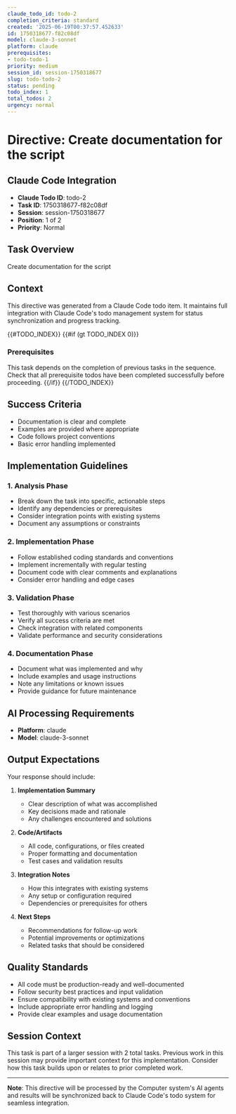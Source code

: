 ```yaml
---
claude_todo_id: todo-2
completion_criteria: standard
created: '2025-06-19T00:37:57.452633'
id: 1750318677-f82c08df
model: claude-3-sonnet
platform: claude
prerequisites:
- todo-todo-1
priority: medium
session_id: session-1750318677
slug: todo-todo-2
status: pending
todo_index: 1
total_todos: 2
urgency: normal
---
```


# Directive: Create documentation for the script

## Claude Code Integration
- **Claude Todo ID**: todo-2
- **Task ID**: 1750318677-f82c08df
- **Session**: session-1750318677
- **Position**: 1 of 2
- **Priority**: Normal

## Task Overview
Create documentation for the script

## Context
This directive was generated from a Claude Code todo item. It maintains full integration with Claude Code's todo management system for status synchronization and progress tracking.

{{#TODO_INDEX}}
{{#if (gt TODO_INDEX 0)}}
### Prerequisites
This task depends on the completion of previous tasks in the sequence. Check that all prerequisite todos have been completed successfully before proceeding.
{{/if}}
{{/TODO_INDEX}}

## Success Criteria
- Documentation is clear and complete
- Examples are provided where appropriate
- Code follows project conventions
- Basic error handling implemented

## Implementation Guidelines

### 1. Analysis Phase
- Break down the task into specific, actionable steps
- Identify any dependencies or prerequisites  
- Consider integration points with existing systems
- Document any assumptions or constraints

### 2. Implementation Phase
- Follow established coding standards and conventions
- Implement incrementally with regular testing
- Document code with clear comments and explanations
- Consider error handling and edge cases

### 3. Validation Phase
- Test thoroughly with various scenarios
- Verify all success criteria are met
- Check integration with related components
- Validate performance and security considerations

### 4. Documentation Phase  
- Document what was implemented and why
- Include examples and usage instructions
- Note any limitations or known issues
- Provide guidance for future maintenance

## AI Processing Requirements
- **Platform**: claude
- **Model**: claude-3-sonnet

## Output Expectations
Your response should include:

1. **Implementation Summary**
   - Clear description of what was accomplished
   - Key decisions made and rationale
   - Any challenges encountered and solutions

2. **Code/Artifacts**
   - All code, configurations, or files created
   - Proper formatting and documentation
   - Test cases and validation results

3. **Integration Notes**
   - How this integrates with existing systems
   - Any setup or configuration required
   - Dependencies or prerequisites for others

4. **Next Steps**
   - Recommendations for follow-up work
   - Potential improvements or optimizations
   - Related tasks that should be considered

## Quality Standards
- All code must be production-ready and well-documented
- Follow security best practices and input validation
- Ensure compatibility with existing systems and conventions
- Include appropriate error handling and logging
- Provide clear examples and usage documentation

## Session Context
This task is part of a larger session with 2 total tasks. Previous work in this session may provide important context for this implementation. Consider how this task builds upon or relates to prior completed work.

---

**Note**: This directive will be processed by the Computer system's AI agents and results will be synchronized back to Claude Code's todo system for seamless integration.